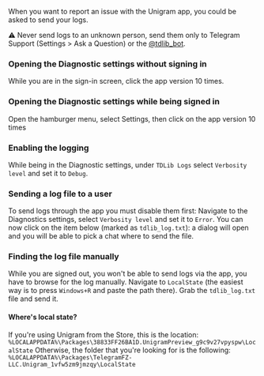 When you want to report an issue with the Unigram app, you could be asked to send your logs.

⚠️ Never send logs to an unknown person, send them only to Telegram Support (Settings > Ask a Question) or the [@tdlib_bot](https://t.me/tdlib_bot).

### Opening the Diagnostic settings without signing in

While you are in the sign-in screen, click the app version 10 times.

### Opening the Diagnostic settings while being signed in

Open the hamburger menu, select Settings, then click on the app version 10 times

### Enabling the logging

While being in the Diagnostic settings, under `TDLib Logs` select `Verbosity level` and set it to `Debug`.

### Sending a log file to a user
To send logs through the app you must disable them first:
Navigate to the Diagnostics settings, select `Verbosity level` and set it to `Error`.
You can now click on the item below (marked as `tdlib_log.txt`): a dialog will open and you will be able to pick a chat where to send the file.

### Finding the log file manually

While you are signed out, you won't be able to send logs via the app, you have to browse for the log manually. Navigate to `LocalState` (the easiest way is to press `Windows+R` and paste the path there). Grab the `tdlib_log.txt` file and send it.

#### Where's local state?
If you're using Unigram from the Store, this is the location:
`%LOCALAPPDATA%\Packages\38833FF26BA1D.UnigramPreview_g9c9v27vpyspw\LocalState`
Otherwise, the folder that you're looking for is the following:
`%LOCALAPPDATA%\Packages\TelegramFZ-LLC.Unigram_1vfw5zm9jmzqy\LocalState`
